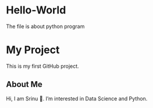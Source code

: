 # Hello-World
The file is about python program

# My Project

This is my first GitHub project.

## About Me
Hi, I am Srinu 👋. I’m interested in Data Science and Python.
 

